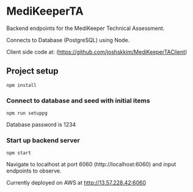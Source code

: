 # MediKeeperTA

Backend endpoints for the MediKeeper Technical Assessment.

Connects to Database (PostgreSQL) using Node.

Client side code at: (https://github.com/joshskkim/MediKeeperTAClient)

## Project setup
```
npm install
```
### Connect to database and seed with initial items
```
npm run setuppg
```
Database password is 1234

### Start up backend server
```
npm start
```

Navigate to localhost at port 6060 (http://localhost:6060) and input endpoints to observe.

Currently deployed on AWS at http://13.57.228.42:6060
